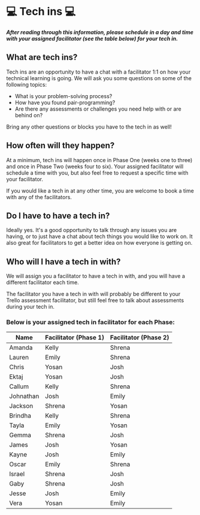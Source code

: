 # :computer: Tech ins :computer:

***After reading through this information, please schedule in a day and time with your assigned facilitator (see the table below) for your tech in.***

## What are tech ins?

Tech ins are an opportunity to have a chat with a facilitator 1:1 on how your technical learning is going. We will ask you some questions on some of the following topics:

- What is your problem-solving process?
- How have you found pair-programming?
- Are there any assessments or challenges you need help with or are behind on?

Bring any other questions or blocks you have to the tech in as well!

## How often will they happen?

At a minimum, tech ins will happen once in Phase One (weeks one to three) and once in Phase Two (weeks four to six). Your assigned facilitator will schedule a time with you, but also feel free to request a specific time with your facilitator.

If you would like a tech in at any other time, you are welcome to book a time with any of the facilitators. 

## Do I have to have a tech in?

Ideally yes. It's a good opportunity to talk through any issues you are having, or to just have a chat about tech things you would like to work on. It also great for facilitators to get a better idea on how everyone is getting on.

## Who will I have a tech in with?

We will assign you a facilitator to have a tech in with, and you will have a different facilitator each time. 

The facilitator you have a tech in with will probably be different to your Trello assessment facilitator, but still feel free to talk about assessments during your tech in.

### Below is your assigned tech in facilitator for each Phase:

| Name        | Facilitator (Phase 1)   | Facilitator (Phase 2)   | 
| ----------- | --------------          | ----------------------- | 
|   Amanda    |  Kelly                  |   Shrena                |
|   Lauren    |  Emily                  |   Shrena                | 
|   Chris     |  Yosan                  |   Josh                  | 
|   Ektaj     |  Yosan                  |  Josh                   |
|   Callum    |  Kelly                  |  Shrena                 | 
|   Johnathan |  Josh                   |    Emily                | 
|   Jackson   |  Shrena                 |    Yosan                | 
|   Brindha   |  Kelly                  |    Shrena               |  
|   Tayla     |  Emily                  |    Yosan                | 
|   Gemma     |  Shrena                 |    Josh                 | 
|   James     |  Josh                   |    Yosan                | 
|   Kayne     |  Josh                   |    Emily                | 
|   Oscar     |  Emily                  |    Shrena               | 
|   Israel    |  Shrena                 |    Josh                 |
|   Gaby      |  Shrena                 |    Josh                 | 
|   Jesse     |  Josh                   |    Emily                |  
|   Vera      |  Yosan                  |    Emily                | 
